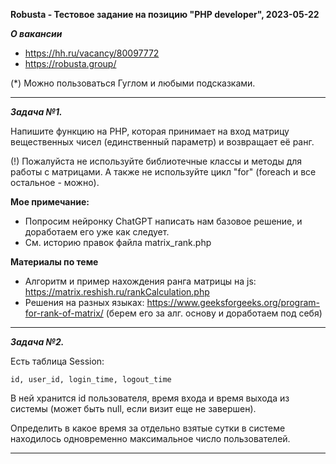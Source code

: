**Robusta - Тестовое задание на позицию "PHP developer", 2023-05-22**

***О вакансии***
- https://hh.ru/vacancy/80097772
- https://robusta.group/

(*) Можно пользоваться Гуглом и любыми подсказками.

------------

***Задача №1.***

Напишите функцию на PHP, которая принимает на вход матрицу вещественных чисел 
(единственный параметр) и возвращает её ранг. 

(!) Пожалуйста не используйте библиотечные классы и методы для работы с матрицами. 
А также не используйте цикл "for" (foreach и все остальное - можно).

****Мое примечание:**** 
- Попросим нейронку ChatGPT написать нам базовое решение, и доработаем его уже как следует.
- См. историю правок файла matrix_rank.php

****Материалы по теме****
- Алгоритм и пример нахождения ранга матрицы на js: https://matrix.reshish.ru/rankCalculation.php 
- Решения на разных языках: https://www.geeksforgeeks.org/program-for-rank-of-matrix/ (берем его за алг. основу и доработаем под себя) 
 
------------

***Задача №2.***

Есть таблица Session:
```
id, user_id, login_time, logout_time
```
В ней хранится id пользователя, время входа и время выхода из системы 
(может быть null, если визит еще не завершен). 

Определить в какое время за отдельно взятые сутки в системе находилось одновременно 
максимальное число пользователей.

------------

